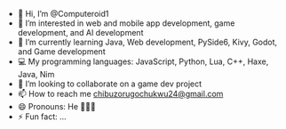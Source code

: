 - 👋 Hi, I’m @Computeroid1
- 👀 I’m interested in web and mobile app development, game development, and AI development
- 🌱 I’m currently learning Java, Web development, PySide6, Kivy, Godot, and Game development
- 💻 My programming languages: JavaScript, Python, Lua, C++, Haxe, Java, Nim
- 💞️ I’m looking to collaborate on a game dev project
- 📫 How to reach me chibuzorugochukwu24@gmail.com
- 😄 Pronouns: He 👨🏾‍💻
- ⚡ Fun fact: ...

<!---
Computeroid1/Computeroid1 is a ✨ special ✨ repository because its `README.md` (this file) appears on your GitHub profile.
You can click the Preview link to take a look at your changes.
--->
